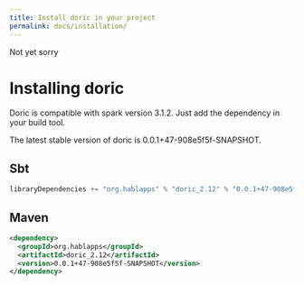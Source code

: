 ```yaml
---
title: Install doric in your project
permalink: docs/installation/
---
```

Not yet sorry
# Installing doric
Doric is compatible with spark version 3.1.2. Just add the dependency in your build tool.

The latest stable version of doric is 0.0.1+47-908e5f5f-SNAPSHOT.

## Sbt
```scala
libraryDependencies += "org.hablapps" % "doric_2.12" % "0.0.1+47-908e5f5f-SNAPSHOT"
```
## Maven
```xml
<dependency>
  <groupId>org.hablapps</groupId>
  <artifactId>doric_2.12</artifactId>
  <version>0.0.1+47-908e5f5f-SNAPSHOT</version>
</dependency>
```
